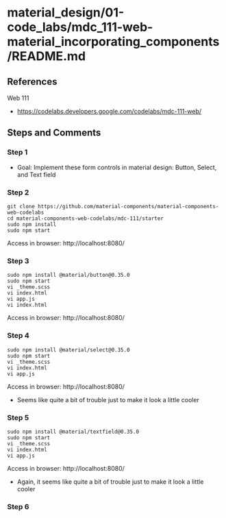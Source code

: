 
# material_design/01-code_labs/mdc_111-web-material_incorporating_components/README.md

## References

Web 111

- https://codelabs.developers.google.com/codelabs/mdc-111-web/

## Steps and Comments

### Step 1

- Goal: Implement these form controls in material design: Button, Select, and Text field


### Step 2

```
git clone https://github.com/material-components/material-components-web-codelabs
cd material-components-web-codelabs/mdc-111/starter
sudo npm install
sudo npm start
```

Access in browser: http://localhost:8080/

### Step 3

```
sudo npm install @material/button@0.35.0
sudo npm start
vi _theme.scss
vi index.html
vi app.js
vi index.html
```

Access in browser: http://localhost:8080/

### Step 4

```
sudo npm install @material/select@0.35.0
sudo npm start
vi _theme.scss
vi index.html
vi app.js
```

Access in browser: http://localhost:8080/
- Seems like quite a bit of trouble just to make it look a little cooler

### Step 5

```
sudo npm install @material/textfield@0.35.0
sudo npm start
vi _theme.scss
vi index.html
vi app.js
```

Access in browser: http://localhost:8080/
- Again, it seems like quite a bit of trouble just to make it look a little cooler

### Step 6

```
```

